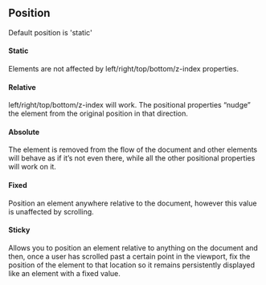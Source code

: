 ## Position
Default position is 'static'

#### Static
Elements are not affected by left/right/top/bottom/z-index properties.

#### Relative
left/right/top/bottom/z-index will work. The positional properties “nudge” the element from the original position in that direction.

#### Absolute
The element is removed from the flow of the document and other elements will behave as if it’s not even there, while all the other positional properties will work on it.<br/>

#### Fixed
Position an element anywhere relative to the document, however this value is unaffected by scrolling. 

#### Sticky
Allows you to position an element relative to anything on the document and then, once a user has scrolled past a certain point in the viewport, fix the position of the element to that location so it remains persistently displayed like an element with a fixed value.
